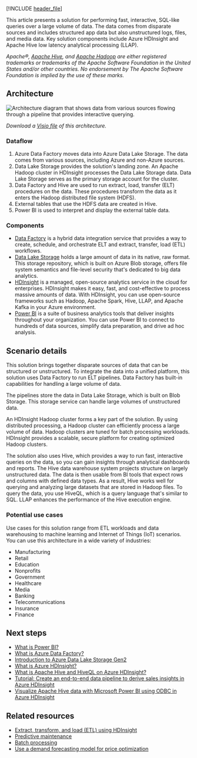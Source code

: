 [!INCLUDE [header_file](../../../includes/sol-idea-header.md)]

This article presents a solution for performing fast, interactive, SQL-like queries over a large volume of data. The data comes from disparate sources and includes structured app data but also unstructured logs, files, and media data. Key solution components include Azure HDInsight and Apache Hive low latency analytical processing (LLAP).

*Apache®, [Apache Hive](https://hive.apache.org), and [Apache Hadoop](https://hadoop.apache.org) are either registered trademarks or trademarks of the Apache Software Foundation in the United States and/or other countries. No endorsement by The Apache Software Foundation is implied by the use of these marks.*

## Architecture

![Architecture diagram that shows data from various sources flowing through a pipeline that provides interactive querying.](../media/interactive-querying-with-hdinsight.svg)

*Download a [Visio file](https://arch-center.azureedge.net/interactive-querying-hdinsight.vsdx) of this architecture.*

### Dataflow

1. Azure Data Factory moves data into Azure Data Lake Storage. The data comes from various sources, including Azure and non-Azure sources.
1. Data Lake Storage provides the solution's landing zone. An Apache Hadoop cluster in HDInsight processes the Data Lake Storage data. Data Lake Storage serves as the primary storage account for the cluster.
1. Data Factory and Hive are used to run extract, load, transfer (ELT) procedures on the data. These procedures transform the data as it enters the Hadoop distributed file system (HDFS).
1. External tables that use the HDFS data are created in Hive.
1. Power BI is used to interpret and display the external table data.

### Components

- [Data Factory](https://azure.microsoft.com/products/data-factory) is a hybrid data integration service that provides a way to create, schedule, and orchestrate ELT and extract, transfer, load (ETL) workflows.
- [Data Lake Storage](https://azure.microsoft.com/products/storage/data-lake-storage) holds a large amount of data in its native, raw format. This storage repository, which is built on Azure Blob storage, offers file system semantics and file-level security that's dedicated to big data analytics.
- [HDInsight](https://azure.microsoft.com/products/hdinsight) is a managed, open-source analytics service in the cloud for enterprises. HDInsight makes it easy, fast, and cost-effective to process massive amounts of data. With HDInsight, you can use open-source frameworks such as Hadoop, Apache Spark, Hive, LLAP, and Apache Kafka in your Azure environment.
- [Power BI](https://powerbi.microsoft.com) is a suite of business analytics tools that deliver insights throughout your organization. You can use Power BI to connect to hundreds of data sources, simplify data preparation, and drive ad hoc analysis.

## Scenario details

This solution brings together disparate sources of data that can be structured or unstructured. To integrate the data into a unified platform, this solution uses Data Factory to run ELT pipelines. Data Factory has built-in capabilities for handling a large volume of data.

The pipelines store the data in Data Lake Storage, which is built on Blob Storage. This storage service can handle large volumes of unstructured data.

An HDInsight Hadoop cluster forms a key part of the solution. By using distributed processing, a Hadoop cluster can efficiently process a large volume of data. Hadoop clusters are tuned for batch processing workloads. HDInsight provides a scalable, secure platform for creating optimized Hadoop clusters.

The solution also uses Hive, which provides a way to run fast, interactive queries on the data, so you can gain insights through analytical dashboards and reports. The Hive data warehouse system projects structure on largely unstructured data. The data is then usable from BI tools that expect rows and columns with defined data types. As a result, Hive works well for querying and analyzing large datasets that are stored in Hadoop files. To query the data, you use HiveQL, which is a query language that's similar to SQL. LLAP enhances the performance of the Hive execution engine.

### Potential use cases

Use cases for this solution range from ETL workloads and data warehousing to machine learning and Internet of Things (IoT) scenarios. You can use this architecture in a wide variety of industries:

- Manufacturing
- Retail
- Education
- Nonprofits
- Government
- Healthcare
- Media
- Banking
- Telecommunications
- Insurance
- Finance

## Next steps

- [What is Power BI?](/power-bi/fundamentals/power-bi-overview)
- [What is Azure Data Factory?](/azure/data-factory/introduction)
- [Introduction to Azure Data Lake Storage Gen2](/azure/storage/blobs/data-lake-storage-introduction)
- [What is Azure HDInsight?](/azure/hdinsight/hdinsight-overview)
- [What is Apache Hive and HiveQL on Azure HDInsight?](/azure/hdinsight/hadoop/hdinsight-use-hive)
- [Tutorial: Create an end-to-end data pipeline to derive sales insights in Azure HDInsight](/azure/hdinsight/hdinsight-sales-insights-etl)
- [Visualize Apache Hive data with Microsoft Power BI using ODBC in Azure HDInsight](/azure/hdinsight/hadoop/apache-hadoop-connect-hive-power-bi)

## Related resources

- [Extract, transform, and load (ETL) using HDInsight](./extract-transform-and-load-using-hdinsight.yml)
- [Predictive maintenance](../../industries/manufacturing/predictive-maintenance-overview.yml)
- [Batch processing](../../data-guide/big-data/batch-processing.yml)
- [Use a demand forecasting model for price optimization](./demand-forecasting-price-optimization-marketing.yml)
